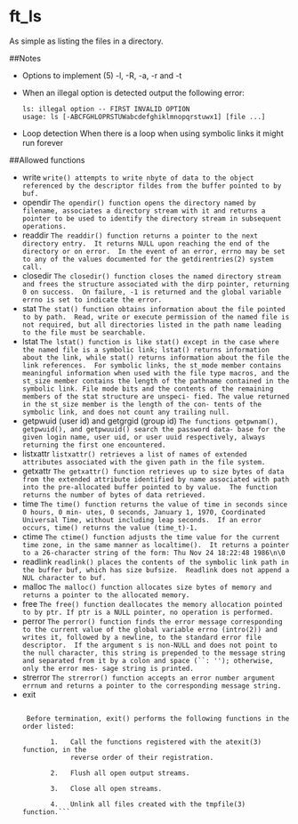 # ft_ls
As simple as listing the files in a directory.

##Notes

- Options to implement (5)
	-l, -R, -a, -r and -t

- When an illegal option is detected output the following error:
	```
	ls: illegal option -- FIRST INVALID OPTION
	usage: ls [-ABCFGHLOPRSTUWabcdefghiklmnopqrstuwx1] [file ...]
	```
- Loop detection
	When there is a loop when using symbolic links it might run forever

##Allowed functions
- write
	`write() attempts to write nbyte of data to the object referenced by the
     descriptor fildes from the buffer pointed to by buf.`
- opendir
	`The opendir() function opens the directory named by filename, associates
    a directory stream with it and returns a pointer to be used to identify
    the directory stream in subsequent operations.`
- readdir
	`The readdir() function returns a pointer to the next directory entry.  It
	returns NULL upon reaching the end of the directory or on error.  In the
	event of an error, errno may be set to any of the values documented for
	the getdirentries(2) system call.`
- closedir
	`The closedir() function closes the named directory stream and frees the
	structure associated with the dirp pointer, returning 0 on success.  On
	failure, -1 is returned and the global variable errno is set to indicate
	the error.`
- stat
	`The stat() function obtains information about the file pointed to by
	path.  Read, write or execute permission of the named file is not
	required, but all directories listed in the path name leading to the file
	must be searchable.`
- lstat
	`The lstat() function is like stat() except in the case where the named
	file is a symbolic link; lstat() returns information about the link,
	while stat() returns information about the file the link references.  For
	symbolic links, the st_mode member contains meaningful information when
	used with the file type macros, and the st_size member contains the
	length of the pathname contained in the symbolic link. File mode bits and
	the contents of the remaining members of the stat structure are unspeci-
	fied. The value returned in the st_size member is the length of the con-
	tents of the symbolic link, and does not count any trailing null.`
- getpwuid (user id) and getgrgid (group id)
	`The functions getpwnam(), getpwuid(), and getpwuuid() search the password data-
	base for the given login name, user uid, or user uuid respectively, always
	returning the first one encountered.`
- listxattr
	`listxattr() retrieves a list of names of extended attributes associated with the
	given path in the file system.`
- getxattr
	`The getxattr() function retrieves up to size bytes of data from the extended
	attribute identified by name associated with path into the pre-allocated buffer
	pointed to by value.  The function returns the number of bytes of data
	retrieved.`
- time
	`The time() function returns the value of time in seconds since 0 hours, 0 min-
	utes, 0 seconds, January 1, 1970, Coordinated Universal Time, without including
	leap seconds.  If an error occurs, time() returns the value (time_t)-1.`
- ctime
	`The ctime() function adjusts the time value for the current time zone, in the
	same manner as localtime().  It returns a pointer to a 26-character string of
	the form: Thu Nov 24 18:22:48 1986\n\0`
- readlink
	`readlink() places the contents of the symbolic link path in the buffer buf,
	which has size bufsize.  Readlink does not append a NUL character to buf.`
- malloc
	`The malloc() function allocates size bytes of memory and returns a pointer to
    the allocated memory.`
- free
	`The free() function deallocates the memory allocation pointed to by ptr. If ptr
    is a NULL pointer, no operation is performed.`
- perror
	`The perror() function finds the error message corresponding to the current value
	of the global variable errno (intro(2)) and writes it, followed by a newline, to
	the standard error file descriptor.  If the argument s is non-NULL and does not
	point to the null character, this string is prepended to the message string and
	separated from it by a colon and space (``: ''); otherwise, only the error mes-
	sage string is printed.`
- strerror
	`The strerror() function accepts an error number argument errnum and returns a
    pointer to the corresponding message string.`
- exit
	```The exit() and _Exit() functions terminate a process.

     Before termination, exit() performs the following functions in the order listed:

           1.   Call the functions registered with the atexit(3) function, in the
                reverse order of their registration.

           2.   Flush all open output streams.

           3.   Close all open streams.

           4.   Unlink all files created with the tmpfile(3) function.```
